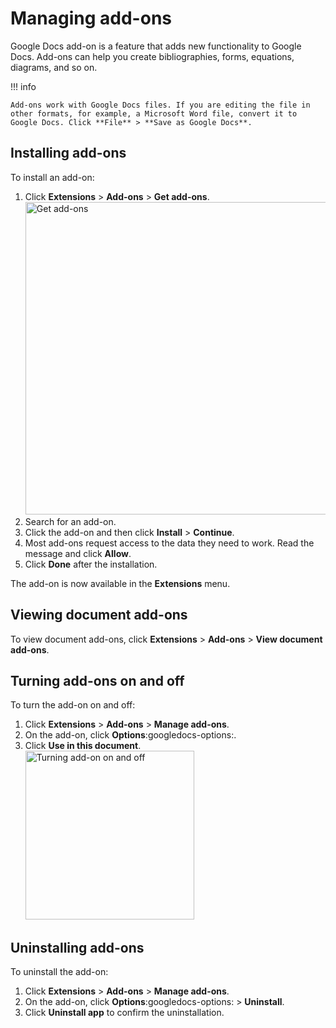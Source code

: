 # Managing add-ons

Google Docs add-on is a feature that adds new functionality to Google Docs. Add-ons can help you create bibliographies, forms, equations, diagrams, and so on.

!!! info

    Add-ons work with Google Docs files. If you are editing the file in other formats, for example, a Microsoft Word file, convert it to Google Docs. Click **File** > **Save as Google Docs**. 

## Installing add-ons

To install an add-on:

1. Click **Extensions** > **Add-ons** > **Get add-ons**.  
   <img alt="Get add-ons" src="/src/img/get-add-on.jpg" class="img-border" width="500px">
2. Search for an add-on.
3. Click the add-on and then click **Install** > **Continue**.
4. Most add-ons request access to the data they need to work. Read the message and click **Allow**.
5. Click **Done** after the installation.

The add-on is now available in the **Extensions** menu.

## Viewing document add-ons

To view document add-ons, click **Extensions** > **Add-ons** > **View document add-ons**.

## Turning add-ons on and off

To turn the add-on on and off:

1. Click **Extensions** > **Add-ons** > **Manage add-ons**.
2. On the add-on, click **Options**:googledocs-options:.
3. Click **Use in this document**.  
   <img alt="Turning add-on on and off" src="/src/img/turn-add-on.jpg" class="img-border" width="270px">

## Uninstalling add-ons

To uninstall the add-on:

1. Click **Extensions** > **Add-ons** > **Manage add-ons**.
2. On the add-on, click **Options**:googledocs-options: > **Uninstall**.
3. Click **Uninstall app** to confirm the uninstallation.
